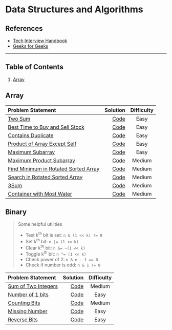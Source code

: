 # Data Structures and Algorithms

## References

- [Tech Interview Handbook](https://yangshun.github.io/tech-interview-handbook)
- [Geeks for Geeks](https://www.geeksforgeeks.org/)

---

## Table of Contents

1. [Array](#array)

## Array

| Problem Statement                                                                                           |                                     Solution | Difficulty |
|:------------------------------------------------------------------------------------------------------------|---------------------------------------------:|:----------:|
| [Two Sum](https://leetcode.com/problems/two-sum/)                                                           |                    [Code](array/TwoSum.java) |    Easy    |
| [Best Time to Buy and Sell Stock](https://leetcode.com/problems/best-time-to-buy-and-sell-stock/)           | [Code](array/BestTimeToBuyAndSellStock.java) |    Easy    |
| [Contains Duplicate](https://leetcode.com/problems/contains-duplicate/)                                     |         [Code](array/ContainsDuplicate.java) |    Easy    |
| [Product of Array Except Self](https://leetcode.com/problems/product-of-array-except-self/)                 |  [Code](array/ProductOfArrayExceptSelf.java) |    Easy    |
| [Maximum Subarray](https://leetcode.com/problems/maximum-subarray/)                                         |           [Code](array/MaximumSubarray.java) |    Easy    |
| [Maximum Product Subarray](https://leetcode.com/problems/maximum-product-subarray/)                         |    [Code](array/MaximumProductSubarray.java) |   Medium   |
| [Find Minimum in Rotated Sorted Array](https://leetcode.com/problems/find-minimum-in-rotated-sorted-array/) | [Code](array/MinimumRotatedSortedArray.java) |   Medium   |
| [Search in Rotated Sorted Array](https://leetcode.com/problems/search-in-rotated-sorted-array/)             |  [Code](array/SearchRotatedSortedArray.java) |   Medium   |
| [3Sum](https://leetcode.com/problems/3sum/)                                                                 |                  [Code](array/ThreeSum.java) |   Medium   |
| [Container with Most Water](https://leetcode.com/problems/container-with-most-water/)                       |    [Code](array/ContainerWithMostWater.java) |   Medium   |

## Binary

> Some helpful utilities
>
> - Test k<sup>th</sup> bit is set: `n & (1 << k) != 0`
> - Set k<sup>th</sup> bit: `n |= (1 << k)`
> - Clear k<sup>th</sup> bit: `n &= ~(1 << k)`
> - Toggle k<sup>th</sup> bit: `n ^= (1 << k)`
> - Check power of 2: `n & n - 1 == 0`
> - Check if number is odd: `n & 1 != 0`

| Problem Statement                                                         |                             Solution | Difficulty |
|:--------------------------------------------------------------------------|-------------------------------------:|:----------:|
| [Sum of Two Integers](https://leetcode.com/problems/sum-of-two-integers/) | [Code](binary/SumOfTwoIntegers.java) |   Medium   |
| [Number of 1 bits](https://leetcode.com/problems/number-of-1-bits/)       |    [Code](binary/NumberOf1Bits.java) |    Easy    |
| [Counting Bits](https://leetcode.com/problems/counting-bits/)             |     [Code](binary/CountingBits.java) |   Medium   |
| [Missing Number](https://leetcode.com/problems/missing-number/)           |    [Code](binary/MissingNumber.java) |    Easy    |
| [Reverse Bits](https://leetcode.com/problems/reverse-bits/)               |      [Code](binary/ReverseBits.java) |    Easy    |
